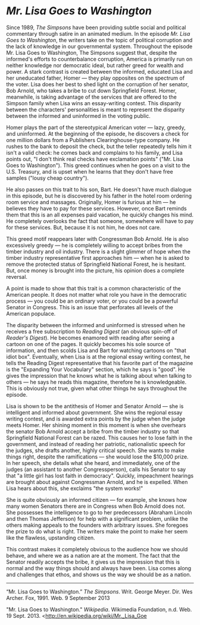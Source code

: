 # _Mr. Lisa Goes to Washington_

Since 1989, _The Simpsons_ have been providing subtle social and political commentary through satire in an animated medium. In the episode _Mr. Lisa Goes to Washington_, the writers take on the topic of political corruption and the lack of knowledge in our governmental system. Throughout the episode Mr. Lisa Goes to Washington, The Simpsons suggest that, despite the informed's efforts to counterbalance corruption, America is primarily run on neither knowledge nor democratic ideal, but rather greed for wealth and power. A stark contrast is created between the informed, educated Lisa and her uneducated father, Homer — they play opposites on the spectrum of the voter. Lisa does her best to shed light on the corruption of her senator, Bob Arnold, who takes a bribe to cut down Springfield Forest. Homer, meanwhile, is taking advantage of the services that are offered to the Simpson family when Lisa wins an essay-writing contest. This disparity between the characters' personalities is meant to represent the disparity between the informed and uninformed in the voting public. 

Homer plays the part of the stereotypical American voter — lazy, greedy, and uninformed. At the beginning of the episode, he discovers a check for one million dollars from a Publishers Clearinghouse-type company. He rushes to the bank to deposit the check, but the teller repeatedly tells him it isn't a valid check: he comes back and complains to his family, and Lisa points out, "I don't think real checks have exclamation points" ("Mr. Lisa Goes to Washington"). This greed continues when he goes on a visit to the U.S. Treasury, and is upset when he learns that they don't have free samples ("lousy cheap country").

He also passes on this trait to his son, Bart. He doesn't have much dialogue in this episode, but he is discovered by his father in the hotel room ordering room service and massages. Originally, Homer is furious at him — he believes they have to pay for these services. However, once Bart reminds them that this is an all expenses paid vacation, he quickly changes his mind. He completely overlooks the fact that someone, somewhere will have to pay for these services. But, because it is not him, he does not care.

This greed motif reappears later with Congressman Bob Arnold. He is also excessively greedy — he is completely willing to accept bribes from the timber industry and oil industry. There is a slight glimmer of hope when the timber industry representative first approaches him — when he is asked to remove the protected status of Springfield National Forest, he is hesitant. But, once money is brought into the picture, his opinion does a complete reversal.

A point is made to show that this trait is a common characteristic of the American people. It does not matter what role you have in the democratic process — you could be an ordinary voter, or you could be a powerful Senator in Congress. This is an issue that perforates all levels of the American populace.

The disparity between the informed and uninformed is stressed when he receives a free subscription to _Reading Digest_ (an obvious spin-off of _Reader's Digest_). He becomes enamored with reading after seeing a cartoon on one of the pages. It quickly becomes his sole source of information, and then scolds Lisa and Bart for watching cartoons on "that idiot box". Eventually, when Lisa is at the regional essay writing contest, he tells the Reading Digest representative that his favorite part of the magazine is the "Expanding Your Vocabulary" section, which he says is "good". He gives the impression that he knows what he is talking about when talking to others — he says he reads this magazine, therefore he is knowledgeable. This is obviously not true, given what other things he says throughout the episode.

Lisa is shown to be the antithesis of Homer and Senator Arnold — she is intelligent and informed about government. She wins the regional essay writing contest, and is awarded extra points by the judge when the judge meets Homer. Her shining moment in this moment is when she overhears the senator Bob Arnold accept a bribe from the timber industry so that Springfield National Forest can be razed. This causes her to lose faith in the government, and instead of reading her patriotic, nationalistic speech for the judges, she drafts another, highly critical speech. She wants to make things right, despite the ramifications — she would lose the $10,000 prize. In her speech, she details what she heard, and immediately, one of the judges (an assistant to another Congressperson), calls his Senator to say that "a little girl has lost faith in democracy". Quickly, impeachment hearings are brought about against Congressman Arnold, and he is expelled. When Lisa hears about this, she exclaims "the system works!"

She is quite obviously an informed citizen — for example, she knows how many women Senators there are in Congress when Bob Arnold does not. She possesses the intelligence to go to her predecessors (Abraham Lincoln and then Thomas Jefferson) for help with a significant problem, unlike the others making appeals to the founders with arbitrary issues. She foregoes the prize to do what is right. The writers make the point to make her seem like the flawless, upstanding citizen.

This contrast makes it completely obvious to the audience how we should behave, and where we as a nation are at the moment. The fact that the Senator readily accepts the bribe, it gives us the impression that this is normal and the way things should and always have been. Lisa comes along and challenges that ethos, and shows us the way we should be as a nation.

---

“Mr. Lisa Goes to Washington.” _The Simpsons_. Writ. George Meyer. Dir. Wes Archer. Fox, 1991. Web. 9 September 2013

"Mr. Lisa Goes to Washington." _Wikipedia_. Wikimedia Foundation, n.d. Web. 19 Sept. 2013. <http://en.wikipedia.org/wiki/Mr._Lisa_Goe
